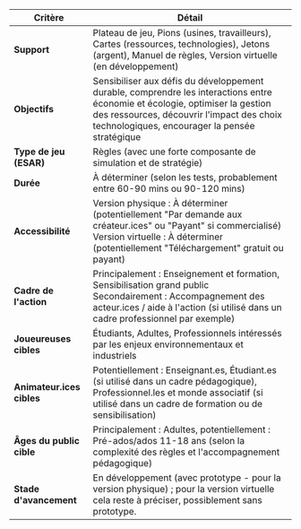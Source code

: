 | Critère                | Détail                                                                                                                                                                                                                                                            |
| ---------------------- | ---------------------------------------------------------------------------------------------------------------------------------------------------------------------------------------------------------------------------------------------------------------------- |
| **Support**            | Plateau de jeu, Pions (usines, travailleurs), Cartes (ressources, technologies), Jetons (argent), Manuel de règles, Version virtuelle (en développement)                                                                                                                  |
| **Objectifs**         | Sensibiliser aux défis du développement durable, comprendre les interactions entre économie et écologie, optimiser la gestion des ressources, découvrir l'impact des choix technologiques, encourager la pensée stratégique                                                |
| **Type de jeu (ESAR)** | Règles (avec une forte composante de simulation et de stratégie)                                                                                                                                                                                                       |
| **Durée**              | À déterminer (selon les tests, probablement entre 60-90 mins ou 90-120 mins)                                                                                                                                                                                        |
| **Accessibilité**      | Version physique : À déterminer (potentiellement "Par demande aux créateur.ices" ou "Payant" si commercialisé) <br> Version virtuelle : À déterminer (potentiellement "Téléchargement" gratuit ou payant)                                                             |
| **Cadre de l'action**  | Principalement : Enseignement et formation, Sensibilisation grand public <br> Secondairement : Accompagnement des acteur.ices / aide à l'action (si utilisé dans un cadre professionnel par exemple)                                                                     |
| **Joueureuses cibles** | Étudiants, Adultes, Professionnels intéressés par les enjeux environnementaux et industriels                                                                                                                                                                            |
| **Animateur.ices cibles** | Potentiellement : Enseignant.es, Étudiant.es (si utilisé dans un cadre pédagogique),  Professionnel.les et monde associatif (si utilisé dans un cadre de formation ou de sensibilisation)                                                                        |
| **Âges du public cible** | Principalement : Adultes, potentiellement : Pré-ados/ados 11-18 ans (selon la complexité des règles et l'accompagnement pédagogique)                                                                                                                                     |
| **Stade d'avancement** | En développement (avec prototype - pour la version physique) ; pour la version virtuelle cela reste à préciser, possiblement sans prototype. |
